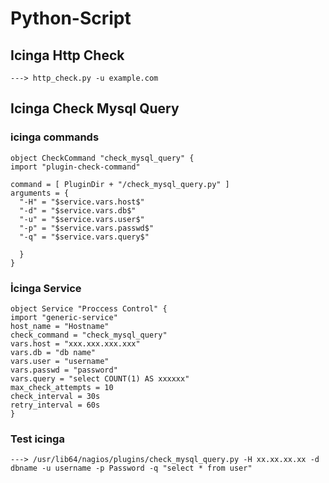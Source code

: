 # Python-Script

## Icinga Http Check
    ---> http_check.py -u example.com

## Icinga Check Mysql Query

  ### icinga commands 
    object CheckCommand "check_mysql_query" {
    import "plugin-check-command"

    command = [ PluginDir + "/check_mysql_query.py" ]
    arguments = {
      "-H" = "$service.vars.host$"
      "-d" = "$service.vars.db$"
      "-u" = "$service.vars.user$"
      "-p" = "$service.vars.passwd$"
      "-q" = "$service.vars.query$"

      }
    }
  ### İcinga Service 
    object Service "Proccess Control" {
    import "generic-service"
    host_name = "Hostname"
    check_command = "check_mysql_query"
    vars.host = "xxx.xxx.xxx.xxx"
    vars.db = "db name"
    vars.user = "username"
    vars.passwd = "password"
    vars.query = "select COUNT(1) AS xxxxxx"
    max_check_attempts = 10
    check_interval = 30s
    retry_interval = 60s
    }
  ### Test icinga 
    ---> /usr/lib64/nagios/plugins/check_mysql_query.py -H xx.xx.xx.xx -d dbname -u username -p Password -q "select * from user"
    
